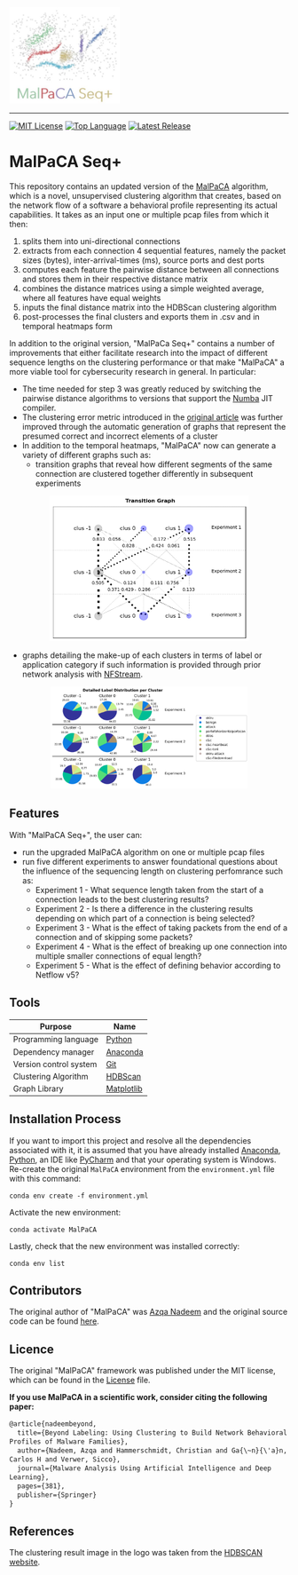 <img src=img/malpaca_seq_logo.JPG alt="The Green Thumb Logo" width="199" height="173">

--------------------------------------------------------------------------------
[![MIT License](https://img.shields.io/github/license/johanneshagspiel/malpaca-pub)](LICENSE)
[![Top Language](https://img.shields.io/github/languages/top/johanneshagspiel/malpaca-pub)](https://github.com/johanneshagspiel/malpaca-pub)
[![Latest Release](https://img.shields.io/github/v/release/johanneshagspiel/malpaca-pub)](https://github.com/johanneshagspiel/malpaca-pub/releases/)

# MalPaCA Seq+

This repository contains an updated version of the [MalPaCA](https://github.com/tudelft-cda-lab/malpaca-pub) algorithm, 
which is a novel, unsupervised clustering algorithm that creates, based on the network flow of a software a behavioral profile representing its actual capabilities.
It takes as an input one or multiple pcap files from which it then:
1. splits them into uni-directional connections
2. extracts from each connection 4 sequential features, namely the packet sizes (bytes), inter-arrival-times (ms), source ports and dest ports
3. computes each feature the pairwise distance between all connections and stores them in their respective distance matrix
4. combines the distance matrices using a simple weighted average, where all features have equal weights
5. inputs the final distance matrix into the HDBScan clustering algorithm
6. post-processes the final clusters and exports them in .csv and in temporal heatmaps form 

In addition to the original version, "MalPaCa Seq+" contains a number of improvements that either facilitate research into the impact of different sequence lengths on the clustering performance or that make "MalPaCA" a more viable tool for cybersecurity research in general. 
In particular:
- The time needed for step 3 was greatly reduced by switching the pairwise distance algorithms to versions that support the [Numba](https://numba.pydata.org/) JIT compiler.
- The clustering error metric introduced in the [original article](https://arxiv.org/abs/1904.01371) was further improved through the automatic generation of graphs that represent the presumed correct and incorrect elements of a cluster
- In addition to the temporal heatmaps, "MalPaCA" now can generate a variety of different graphs such as:
  - transition graphs that reveal how different segments of the same connection are clustered together differently in subsequent experiments

<p align="center">
	<img src=img/example_transition_graph.png alt="Example Transition Graph" width="359" height="262">
</p>

  - graphs detailing the make-up of each clusters in terms of label or application category if such information is provided through prior network analysis with [NFStream](https://github.com/nfstream/nfstream). 

<p align="center">
	<img src=img/example_detailed_labels_overview.png alt="Example Detailed Labels Overview Graph" width="356" height="184">
</p>


## Features

With "MalPaCA Seq+", the user can:
- run the upgraded MalPaCA algorithm on one or multiple pcap files  
- run five different experiments to answer foundational questions about the influence of the sequencing length on clustering perfomrance such as:
  - Experiment 1 - What sequence length taken from the start of a connection leads to the best clustering results?
  - Experiment 2 - Is there a difference in the clustering results depending on which part of a connection is being selected?
  - Experiment 3 - What is the effect of taking packets from the end of a connection and of skipping some packets?
  - Experiment 4 - What is the effect of breaking up one connection into multiple smaller connections of equal length?
  - Experiment 5 - What is the effect of defining behavior according to Netflow v5?

## Tools

| Purpose               | Name                                                                       |
|-----------------------|----------------------------------------------------------------------------|
| Programming language  | [Python](https://www.python.org/)                                          |
| Dependency manager    | [Anaconda](https://www.anaconda.com/products/distribution)                 |
| Version control system | [Git](https://git-scm.com/)                                                |
| Clustering Algorithm 	| [HDBScan](https://hdbscan.readthedocs.io/en/latest/how_hdbscan_works.html) |
| Graph Library 		    | [Matplotlib](https://matplotlib.org/)                                   |


## Installation Process

If you want to import this project and resolve all the dependencies associated with it, it is assumed that you have already installed [Anaconda](https://docs.conda.io/projects/conda/en/latest/user-guide/install/index.html), [Python](https://www.python.org/downloads/windows/), an IDE like [PyCharm](https://www.jetbrains.com/pycharm/download/#section=windows) and that your operating system is Windows.
Re-create the original `MalPaCA` environment from the `environment.yml` file with this command:

	conda env create -f environment.yml

Activate the new environment:
 
	conda activate MalPaCA

Lastly, check that the new environment was installed correctly:
	
	conda env list

## Contributors

The original author of "MalPaCA" was [Azqa Nadeem](https://github.com/azqa) and the original source code can be found [here](https://github.com/tudelft-cda-lab/malpaca-pub).

## Licence

The original "MalPaCA" framework was published under the MIT license, which can be found in the [License](LICENSE) file. 

**If you use MalPaCA in a scientific work, consider citing the following paper:**

    @article{nadeembeyond,
      title={Beyond Labeling: Using Clustering to Build Network Behavioral Profiles of Malware Families},
      author={Nadeem, Azqa and Hammerschmidt, Christian and Ga{\~n}{\'a}n, Carlos H and Verwer, Sicco},
      journal={Malware Analysis Using Artificial Intelligence and Deep Learning},
      pages={381},
      publisher={Springer}
    }

## References

The clustering result image in the logo was taken from the [HDBSCAN website](https://hdbscan.readthedocs.io/en/latest/_images/soft_clustering_explanation_6_0.png). 